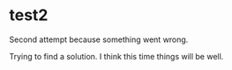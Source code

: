 # test2
Second attempt because something went wrong.


Trying to find a solution.
I think this time things will be well.
